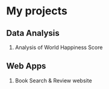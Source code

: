 # My projects

## Data Analysis
1. Analysis of World Happiness Score

## Web Apps
1. Book Search & Review website

